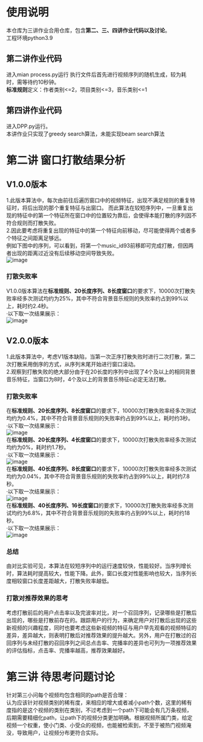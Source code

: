 # 使用说明
本仓库为三讲作业合用仓库，包含**第二、三、四讲作业代码以及讨论**。  
工程环境python3.9
## 第二讲作业代码
进入mian process.py运行
执行文件后首先进行视频序列的随机生成，较为耗时，需等待约10秒钟。  
**标准规则**定义：作者类别<=2，项目类别<=3，音乐类别<=1  
## 第四讲作业代码
进入DPP.py运行。  
本讲作业只实现了greedy search算法，未能实现beam search算法  
# 第二讲 窗口打散结果分析
## V1.0.0版本
1.此版本算法中，每次由前往后遍历窗口中的视频特征，出现不满足规则的重复特征时，将后出现的那个重复特征与出窗口。
而此算法在较短序列中，一旦重复出现的特征中的第一个特征所在窗口中的位置较为靠后，会使得本能打散的序列因不符合规则而打散失败。  
2.因此要考虑将重复出现的特征中的第一个特征向前移动，尽可能使得两个或者多个特征之间距离足够远。  
例如下图中的序列，可以看到，将第一个music_id93前移即可完成打散，但因两者出现的距离过近没有后续移动空间导致失败。  
![image](https://user-images.githubusercontent.com/55337511/170055980-5ebd27dc-8e88-4b2b-92c4-b22a8b6bc934.png)
### 打散失败率
V1.0.0版本算法在**标准规则、20长度序列、8长度窗口**的要求下，10000次打散失败率经多次测试均约为25%，其中不符合背景音乐规则的失败率约占到99%以上，耗时约2.4秒。  
·以下取一次结果展示：  
![image](https://user-images.githubusercontent.com/55337511/170638622-bba0a23c-bfdd-40fc-9a1a-b3730173daea.png)
## V2.0.0版本
1.此版本算法中，考虑V1版本缺陷，当第一次正序打散失败时进行二次打散，第二次打散采用倒序的方式，从序列末尾开始进行窗口滚动。  
2.观察到打散失败的绝大部分由于在20长度的序列中出现了4个及以上的相同背景音乐特征，当窗口为8时，4个及以上的背景音乐特征c必定无法打散。
### 打散失败率
在**标准规则、20长度序列、8长度窗口**的要求下，10000次打散失败率经多次测试均约为0.4%，其中不符合背景音乐规则的失败率约占到99%以上，耗时约3秒。  
·以下取一次结果展示：  
![image](https://user-images.githubusercontent.com/55337511/170635921-827432c7-c26a-4a06-bd36-35e8c9b5edaf.png)  
在**标准规则、20长度序列、4长度窗口**的要求下，10000次打散失败率经多次测试均约为0%，耗时约1.7秒。  
·以下取一次结果展示：  
![image](https://user-images.githubusercontent.com/55337511/171424857-5b920d8f-28d8-495e-a263-d5a974686cc0.png)  
在**标准规则、40长度序列、8长度窗口**的要求下，10000次打散失败率经多次测试均约为0.04%，其中不符合背景音乐规则的失败率约占到99%以上，耗时约7.8秒。  
·以下取一次结果展示：  
![image](https://user-images.githubusercontent.com/55337511/171426854-c7f3fd93-7668-4cfa-af63-cde5341a8713.png)  
在**标准规则、40长度序列、16长度窗口**的要求下，10000次打散失败率经多次测试均约为6.8%，其中不符合背景音乐规则的失败率约占到99%以上，耗时约18秒。  
·以下取一次结果展示：  
![image](https://user-images.githubusercontent.com/55337511/171427524-72f3892b-c434-4aec-839a-67bf48aeda8d.png)  
### 总结
由对比实验可见，本算法在较短序列中的运行速度较快，性能较好。当序列增长时，算法耗时提高较大，性能下降。此外，窗口长度对性能影响也较大，当序列长度相较窗口长度差距越大，打散失败率越低。
### 打散对推荐效果的思考
考虑打散前后的用户点击率以及完波率对比，对一个召回序列，记录哪些是打散后出现的，哪些是打散前存在的。跟踪用户的行为，来确定用户对打散后出现的这些新视频的兴趣程度，同时也要考虑这些新视频的特征与用户早先观看的视频特征的差异，差异越大，则表明打散后对推荐效果的提升越大。另外，用户在打散过的召回序列与未经打散的召回序列之间总点击率、完播率的差异也可列为一项推荐效果的评估指标，点击率、完播率越高，推荐效果越好。
# 第三讲 待思考问题讨论
针对第三小问每个视频均包含相同的path是否合理：  
认为应该针对视频类别的稀有度，来相应的增大或者减小path个数，这里的稀有度指的是这个视频的类别在类别，不过考虑到一个path下可能会有几万条视频，后期需要精细化path，让path下的视频分类更加明确。根据视频所属门类，给定视频一个权重，使小门类、小受众的视频，也能被检索到，不至于被热门视频淹没，导致用户，让视频分布更符合实际。
